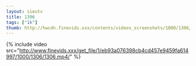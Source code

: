 ```yaml
--- 
layout: sieutv
title: 1306
tags: ["1k"]
thumb: http://hwcdn.finevids.xxx/contents/videos_screenshots/1000/1306/preview.mp4.jpg
---
```

{% include video src="http://www.finevids.xxx/get_file/1/eb93a076398cb4cd457e9459fa614997/1000/1306/1306.mp4/" %} 
